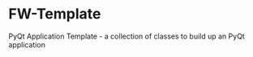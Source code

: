 FW-Template
===========

PyQt Application Template - a collection of classes to build up an PyQt application